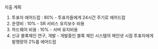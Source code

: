  지출 계획
1) 투표자 에어드랍 : 80% - 투표자들에게 24시간 주기로 에어드랍
2) 운영비 : 10% - SR 서비스 유지보수 비용
3) 하드웨어 비용 : 10% - 서버 유지비용
4) 신규 블록체인 연구, 개발 - 개발중인 블록 체인 시스템의 메인넷 시점 투표자에게 발행량의 2%를 에어드랍
